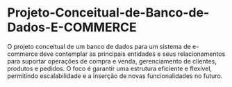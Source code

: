 # Projeto-Conceitual-de-Banco-de-Dados-E-COMMERCE

O projeto conceitual de um banco de dados para um sistema de e-commerce deve contemplar as principais entidades e seus relacionamentos para suportar 
operações de compra e venda, gerenciamento de clientes, produtos e pedidos. O foco é garantir uma estrutura eficiente e flexível, permitindo escalabilidade e a inserção de novas funcionalidades no futuro.
